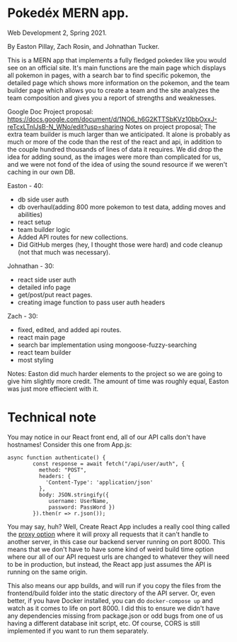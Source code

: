 # Pokedéx MERN app.

Web Development 2, Spring 2021.

By Easton Pillay, Zach Rosin, and Johnathan Tucker.


This is a MERN app that implements a fully fledged pokedex like you would see on an official site. It's main functions are the main page which displays all pokemon in pages, with a search bar to find specific pokemon, the detailed page which shows more information on the pokemon, and the team builder page which allows you to create a team and the site analyzes the team composition and gives you a report of strengths and weaknesses.

Google Doc Project proposal: https://docs.google.com/document/d/1NO6_h6G2KTTSbKVz10bbOxxJ-reTcxLTnIJsB-N_WNo/edit?usp=sharing
Notes on project proposal;
  The extra team builder is much larger than we anticipated. It alone is probably as much or more of the code than the rest of the react and api, in addition to the couple hundred thousands of lines of data it requires.
   We did drop the idea for adding sound, as the images were more than complicated for us, and we were not fond of the idea of using the sound resource if we weren't caching in our own DB.


Easton - 40:
- db side user auth
- db overhaul(adding 800 more pokemon to test data, adding moves and abilities)
- react setup
- team builder logic
- Added API routes for new collections.
- Did GitHub merges (hey, I thought those were hard) and code cleanup (not that much was necessary).


Johnathan - 30:
- react side user auth
- detailed info page
- get/post/put react pages.
- creating image function to pass user auth headers



Zach - 30:
- fixed, edited, and added api routes.
- react main page
- search bar implementation using mongoose-fuzzy-searching
- react team builder
- most styling


Notes:
  Easton did much harder elements to the project so we are going to give him slightly more credit. The amount of time was roughly equal, Easton was just more effiecient with it.


# Technical note

You may notice in our React front end, all of our API calls don't have hostnames! Consider this one from App.js:

```
async function authenticate() {
        const response = await fetch("/api/user/auth", {
          method: "POST",
          headers: {
            'Content-Type': 'application/json'
          },      
          body: JSON.stringify({ 
             username: UserName,
             password: PassWord })
        }).then(r => r.json());
```

You may say, huh? Well, Create React App includes a really cool thing called the [proxy option](https://create-react-app.dev/docs/proxying-api-requests-in-development/) where it will proxy all requests that it can't handle to another server, in this case our backend server running on port 8000. This means that we don't have to have some kind of weird build time option where our all of our API request urls are changed to whatever they will need to be in production, but instead, the React app just assumes the API is running on the same origin. 

This also means our app builds, and will run if you copy the files from the frontend/build folder into the static directory of the API server. Or, even better, if you have Docker installed, you can do `docker-compose up` and watch as it comes to life on port 8000. I did this to ensure we didn't have any dependencies missing from package.json or odd bugs from one of us having a different database init script, etc. Of course, CORS is still implemented if you want to run them separately.
